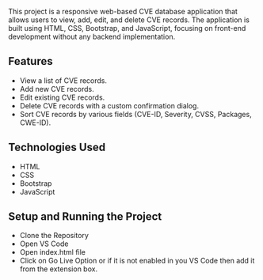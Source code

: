 
This project is a responsive web-based CVE database application that allows users to view, add, edit, and delete CVE records. The application is built using HTML, CSS, Bootstrap, and JavaScript, focusing on front-end development without any backend implementation.
## Features
- View a list of CVE records.
- Add new CVE records.
- Edit existing CVE records.
- Delete CVE records with a custom confirmation dialog.
- Sort CVE records by various fields (CVE-ID, Severity, CVSS, Packages, CWE-ID).

## Technologies Used
- HTML
- CSS
- Bootstrap
- JavaScript
## Setup and Running the Project
- Clone the Repository
- Open VS Code
- Open index.html file 
- Click on Go Live Option or if it is not enabled in you VS Code then add it from the extension box.

